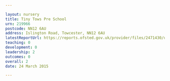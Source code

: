 ```yaml
---

layout: nursery
title: Tiny Tows Pre School
urn: 219966
postcode: NN12 6AU
address: Islington Road, Towcester, NN12 6AU
latestReportUrl: https://reports.ofsted.gov.uk/provider/files/2471430/urn/219966.pdf
teaching: 0
development: 0
leadership: 2
outcomes: 0
overall: 2
date: 24 March 2015

---
```

